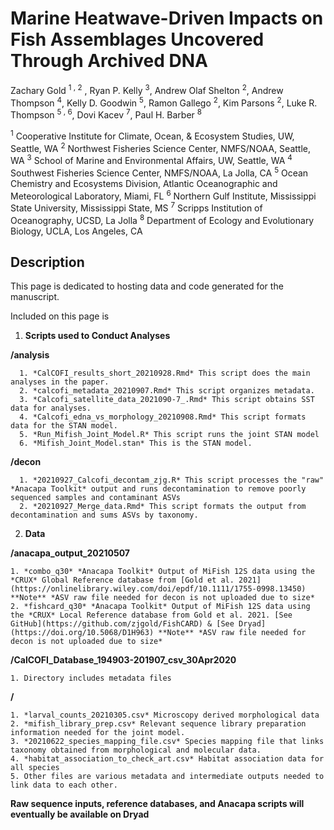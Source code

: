 # Marine Heatwave-Driven Impacts on Fish Assemblages Uncovered Through Archived DNA

Zachary Gold <sup>1 , 2</sup> , Ryan P. Kelly <sup>3</sup>, Andrew Olaf Shelton <sup>2</sup>, Andrew Thompson <sup>4</sup>, Kelly D. Goodwin <sup>5</sup>, Ramon Gallego <sup>2</sup>, Kim Parsons <sup>2</sup>, Luke R. Thompson <sup>5 , 6</sup>,  Dovi Kacev <sup>7</sup>, Paul H. Barber <sup>8</sup>

<sup>1</sup> Cooperative Institute for Climate, Ocean, & Ecosystem Studies, UW, Seattle, WA
<sup>2</sup> Northwest Fisheries Science Center, NMFS/NOAA, Seattle, WA
<sup>3</sup> School of Marine and Environmental Affairs, UW, Seattle, WA
<sup>4</sup> Southwest Fisheries Science Center, NMFS/NOAA, La Jolla, CA
<sup>5</sup> Ocean Chemistry and Ecosystems Division, Atlantic Oceanographic and Meteorological Laboratory, Miami, FL
<sup>6</sup> Northern Gulf Institute, Mississippi State University, Mississippi State, MS
<sup>7</sup> Scripps Institution of Oceanography, UCSD, La Jolla
<sup>8</sup> Department of Ecology and Evolutionary Biology, UCLA, Los Angeles, CA

## Description
This page is dedicated to hosting data and code generated for the manuscript.

Included on this page is
1. **Scripts used to Conduct Analyses**

  **/analysis**

      1. *CalCOFI_results_short_20210928.Rmd* This script does the main analyses in the paper.
      2. *calcofi_metadata_20210907.Rmd* This script organizes metadata.
      3. *Calcofi_satellite_data_2021090-7_.Rmd* This script obtains SST data for analyses.
      4. *Calcofi_edna_vs_morphology_20210908.Rmd* This script formats data for the STAN model.
      5. *Run_Mifish_Joint_Model.R* This script runs the joint STAN model
      6. *Mifish_Joint_Model.stan* This is the STAN model.

  **/decon**

      1. *20210927_Calcofi_decontam_zjg.R* This script processes the "raw" *Anacapa Toolkit* output and runs decontamination to remove poorly sequenced samples and contaminant ASVs
      2. *20210927_Merge_data.Rmd* This script formats the output from decontamination and sums ASVs by taxonomy.
2. **Data**

  **/anacapa_output_20210507**

    1. *combo_q30* *Anacapa Toolkit* Output of MiFish 12S data using the *CRUX* Global Reference database from [Gold et al. 2021](https://onlinelibrary.wiley.com/doi/epdf/10.1111/1755-0998.13450) **Note** *ASV raw file needed for decon is not uploaded due to size*
    2. *fishcard_q30* *Anacapa Toolkit* Output of MiFish 12S data using the *CRUX* Local Reference database from Gold et al. 2021. [See GitHub](https://github.com/zjgold/FishCARD) & [See Dryad](https://doi.org/10.5068/D1H963) **Note** *ASV raw file needed for decon is not uploaded due to size*

  **/CalCOFI_Database_194903-201907_csv_30Apr2020**

    1. Directory includes metadata files

  **/**

    1. *larval_counts_20210305.csv* Microscopy derived morphological data
    2. *mifish_library_prep.csv* Relevant sequence library preparation information needed for the joint model.
    3. *20210622_species_mapping_file.csv* Species mapping file that links taxonomy obtained from morphological and molecular data.
    4. *habitat_association_to_check_art.csv* Habitat association data for all species
    5. Other files are various metadata and intermediate outputs needed to link data to each other.


**Raw sequence inputs, reference databases, and Anacapa scripts  will eventually be  available on Dryad**
